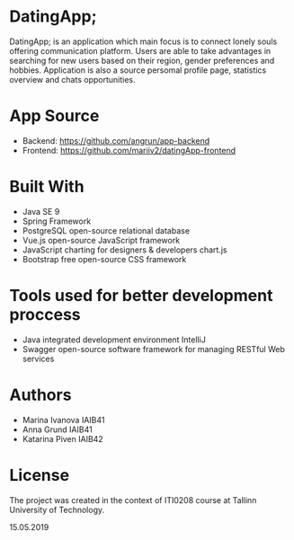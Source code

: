 

DatingApp;
=======

DatingApp; is an application which main focus is to connect lonely souls offering communication platform. Users are able to take advantages in searching for new users based on their region, gender preferences and hobbies. Application is also a source persomal profile page, statistics overview and chats opportunities.

App Source
==========

* Backend: https://github.com/angrun/app-backend
* Frontend: https://github.com/mariiv2/datingApp-frontend

Built With
==========

- Java SE 9
- Spring Framework
- PostgreSQL open-source relational database
- Vue.js open-source JavaScript framework 
- JavaScript charting for designers & developers chart.js
- Bootstrap free open-source CSS framework

Tools used for better development proccess
==========

- Java integrated development environment IntelliJ
- Swagger open-source software framework for managing RESTful Web services


Authors
=======

- Marina Ivanova IAIB41
- Anna Grund IAIB41
- Katarina Piven IAIB42


License
=======

The project was created in the context of ITI0208 course at Tallinn University of Technology.

15.05.2019


